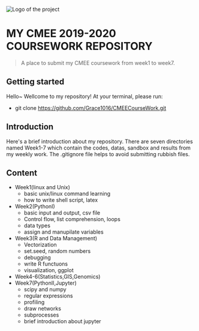 ![Logo of the project](https://raw.githubusercontent.com/jehna/readme-best-practices/master/sample-logo.png)

# MY CMEE 2019-2020 COURSEWORK REPOSITORY
> A place to submit my CMEE coursework from week1 to week7.


## Getting started

Hello~ Wellcome to my repository!
At your terminal, please run:
* git clone https://github.com/Grace1016/CMEECourseWork.git


## Introduction

Here's a brief introduction about my repository. There are seven directories named Week1-7 which  contain the codes, datas, sandbox and results from my weekly work. The .gitignore file helps to avoid submitting rubbish files. 


## Content
* Week1(linux and Unix)
    * basic unix/linux command learning
    * how to write shell script, latex
* Week2(PythonI)
    * basic input and output, csv file
    * Control flow, list comprehension, loops
    * data types
    * assign and manupilate variables
* Week3(R and Data Management)
    * Vectorization
    * set.seed, random numbers
    * debugging
    * write R functuons
    * visualization, ggplot
* Week4-6(Statistics,GIS,Genomics)
* Week7(PythonII,Jupyter)
    * scipy and numpy
    * regular expressions
    * profiling
    * draw networks
    * subprocesses
    * brief introduction about jupyter



